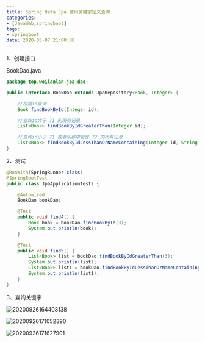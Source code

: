```yaml
---
title: Spring Data Jpa 使用关键字定义查询
categories:
- [JavaWeb,springboot]
tags:
- springboot
date: 2020-05-07 21:00:00
---
```



1、创建接口

BookDao.java

```java
package top.woilanlan.jpa.dao;

public interface BookDao extends JpaRepository<Book, Integer> {

    //根据id查询
    Book findBookById(Integer id);

    //查询id大于 ?1 的所有记录
    List<Book> findBookByIdGreaterThan(Integer id);

    //查询id小于 ?1 或者名称中包含 ?2 的所有记录
    List<Book> findBookByIdLessThanOrNameContaining(Integer id, String name);
}
```

2、测试

```java
@RunWith(SpringRunner.class)
@SpringBootTest
public class JpaApplicationTests {

    @Autowired
    BookDao bookDao;

    @Test
    public void find4() {
        Book book = bookDao.findBookById(3);
        System.out.println(book);
    }

    @Test
    public void find5() {
        List<Book> list = bookDao.findBookByIdGreaterThan(3);
        System.out.println(list);
        List<Book> list1 = bookDao.findBookByIdLessThanOrNameContaining(3, "故事");
        System.out.println(list1);
    }
}
```

3、查询关键字

![20200926164408138](https://woilanlan.top/photo-gallery/blog/img/2020/05/07/20200926164408138.png)

![20200926171052390](https://woilanlan.top/photo-gallery/blog/img/2020/05/07/20200926171052390.png)

![20200926171627901](https://woilanlan.top/photo-gallery/blog/img/2020/05/07/20200926171627901.png)
